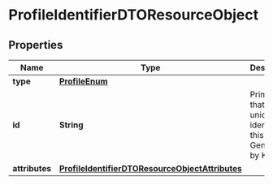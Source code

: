 # ProfileIdentifierDTOResourceObject

## Properties
Name | Type | Description | Notes
------------ | ------------- | ------------- | -------------
**type** | [**ProfileEnum**](ProfileEnum.md) |  | 
**id** | **String** | Primary key that uniquely identifies this profile. Generated by Klaviyo. |  [optional]
**attributes** | [**ProfileIdentifierDTOResourceObjectAttributes**](ProfileIdentifierDTOResourceObjectAttributes.md) |  | 
